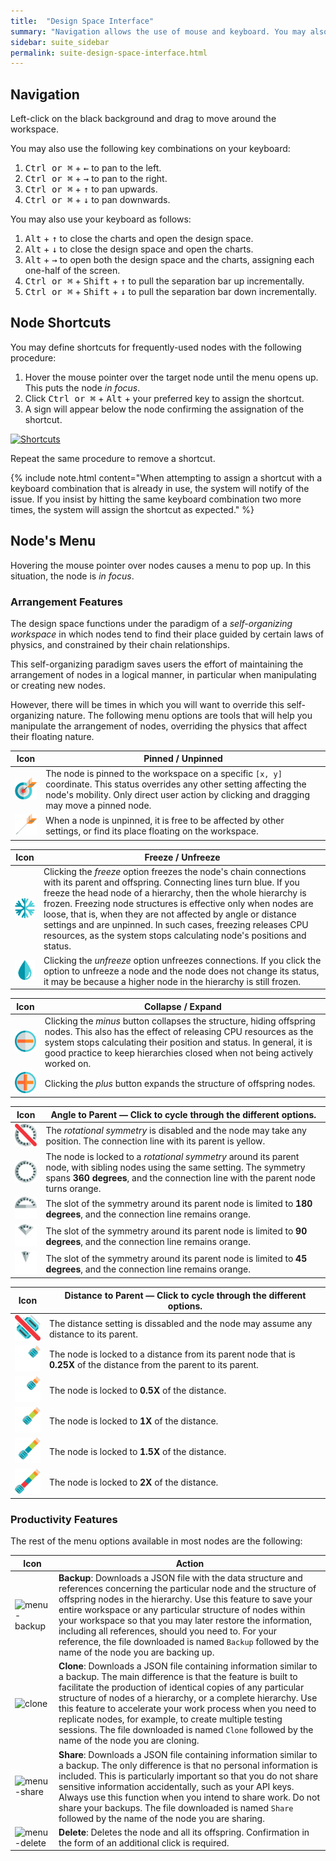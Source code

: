 ```yaml
---
title:  "Design Space Interface"
summary: "Navigation allows the use of mouse and keyboard. You may also create shortcuts. Node's menu allows controlling the physics of the environment and provides backup, share and clone functions."
sidebar: suite_sidebar
permalink: suite-design-space-interface.html
---
```


## Navigation

Left-click on the black background and drag to move around the workspace.

You may also use the following key combinations on your keyboard:

1. <kbd>Ctrl or &#8984;</kbd> + <kbd>&#8592;</kbd> to pan to the left.
1. <kbd>Ctrl or &#8984;</kbd> + <kbd>&#8594;</kbd> to pan to the right.
1. <kbd>Ctrl or &#8984;</kbd> + <kbd>&#8593;</kbd> to pan upwards.
1. <kbd>Ctrl or &#8984;</kbd> + <kbd>&#8595;</kbd> to pan downwards.

You may also use your keyboard as follows:

1. <kbd>Alt</kbd> + <kbd>&#8593;</kbd> to close the charts and open the design space.
1. <kbd>Alt</kbd> + <kbd>&#8595;</kbd> to close the design space and open the charts.
1. <kbd>Alt</kbd> + <kbd>&#8594;</kbd> to open both the design space and the charts, assigning each one-half of the screen.
1. <kbd>Ctrl or &#8984;</kbd> + <kbd>Shift</kbd> + <kbd>&#8593;</kbd> to pull the separation bar up incrementally.
1. <kbd>Ctrl or &#8984;</kbd> + <kbd>Shift</kbd> + <kbd>&#8595;</kbd> to pull the separation bar down incrementally.

## Node Shortcuts

You may define shortcuts for frequently-used nodes with the following procedure:

1. Hover the mouse pointer over the target node until the menu opens up. This puts the node *in focus*.
1. Click <kbd>Ctrl or &#8984;</kbd> + <kbd>Alt</kbd> + your preferred key to assign the shortcut.
1. A sign will appear below the node confirming the assignation of the shortcut.

[![Shortcuts](https://user-images.githubusercontent.com/13994516/70344838-f123cd00-185a-11ea-819f-92c4cf1e93ea.gif)](https://user-images.githubusercontent.com/13994516/70344838-f123cd00-185a-11ea-819f-92c4cf1e93ea.gif)

Repeat the same procedure to remove a shortcut.

{% include note.html content="When attempting to assign a shortcut with a keyboard combination that is already in use, the system will notify of the issue. If you insist by hitting the same keyboard combination two more times, the system will assign the shortcut as expected." %}

## Node's Menu

Hovering the mouse pointer over nodes causes a menu to pop up. In this situation, the node is *in focus*.

### Arrangement Features

The design space functions under the paradigm of a *self-organizing workspace* in which nodes tend to find their place guided by certain laws of physics, and constrained by their chain relationships.

This self-organizing paradigm saves users the effort of maintaining the arrangement of nodes in a logical manner, in particular when manipulating or creating new nodes.

However, there will be times in which you will want to override this self-organizing nature. The following menu options are tools that will help you manipulate the arrangement of nodes, overriding the physics that affect their floating nature.

| Icon | Pinned / Unpinned |
| --- | --- |
| ![pinned](images/icons/pinned.png) | The node is pinned to the workspace on a specific ```[x, y]``` coordinate. This status overrides any other setting affecting the node's mobility. Only direct user action by clicking and dragging may move a pinned node. |
| ![unpinned](images/icons/unpinned.png) | When a node is unpinned, it is free to be affected by other settings, or find its place floating on the workspace. |


| Icon | Freeze / Unfreeze |
| --- | --- |
| ![freeze](images/icons/freeze.png) | Clicking the *freeze* option freezes the node's chain connections with its parent and offspring. Connecting lines turn blue. If you freeze the head node of a hierarchy, then the whole hierarchy is frozen. Freezing node structures is effective only when nodes are loose, that is, when they are not affected by angle or distance settings and are unpinned. In such cases, freezing releases CPU resources, as the system stops calculating node's positions and status. | 
| ![unfreeze](images/icons/unfreeze.png) |  Clicking the *unfreeze* option unfreezes connections. If you click the option to unfreeze a node and the node does not change its status, it may be because a higher node in the hierarchy is still frozen. | 

| Icon | Collapse / Expand |
| --- | --- |
| ![collapse](images/icons/collapse.png) | Clicking the _minus_ button collapses the structure, hiding offspring nodes. This also has the effect of releasing CPU resources as the system stops calculating their position and status. In general, it is good practice to keep hierarchies closed when not being actively worked on. | 
| ![expand](images/icons/expand.png) | Clicking the _plus_ button expands the structure of offspring nodes. | 

| Icon | Angle to Parent &mdash; Click to cycle through the different options. |
| --- | --- |
| ![00](images/icons/angle-to-parent-000.png) | The *rotational symmetry* is disabled and the node may take any position. The connection line with its parent is yellow.| 
| ![36](images/icons/angle-to-parent-360.png) | The node is locked to a *rotational symmetry* around its parent node, with sibling nodes using the same setting. The symmetry spans **360 degrees**, and the connection line with the parent node turns orange.| 
| ![180](images/icons/angle-to-parent-180.png) | The slot of the symmetry around its parent node is limited to **180 degrees**, and the connection line remains orange.| 
| ![90](images/icons/angle-to-parent-090.png) | The slot of the symmetry around its parent node is limited to **90 degrees**, and the connection line remains orange.| 
| ![45](images/icons/angle-to-parent-045.png) | The slot of the symmetry around its parent node is limited to **45 degrees**, and the connection line remains orange.| 

| Icon | Distance to Parent &mdash; Click to cycle through the different options. |
| --- | --- |
| ![000](images/icons/distance-to-parent-000.png) | The distance setting is dissabled and the node may assume any distance to its parent. | 
| ![025](images/icons/distance-to-parent-025.png) | The node is locked to a distance from its parent node that is **0.25X** of the distance from the parent to its parent. | 
| ![050](images/icons/distance-to-parent-050.png) | The node is locked to **0.5X** of the distance. | 
| ![100](images/icons/distance-to-parent-100.png) | The node is locked to **1X** of the distance. | 
| ![150](images/icons/distance-to-parent-150.png) | The node is locked to **1.5X** of the distance. | 
| ![200](images/icons/distance-to-parent-200.png) | The node is locked to **2X** of the distance. | 

### Productivity Features

The rest of the menu options available in most nodes are the following:

| Icon | Action |
| --- | --- |
| ![menu-backup](https://user-images.githubusercontent.com/13994516/63045559-e66eb200-bed0-11e9-8f4d-6385147161fb.png) | **Backup**: Downloads a JSON file with the data structure and references concerning the particular node and the structure of offspring nodes in the hierarchy. Use this feature to save your entire workspace or any particular structure of nodes within your workspace so that you may later restore the information, including all references, should you need to. For your reference, the file downloaded is named ```Backup``` followed by the name of the node you are backing up. |
| ![clone](https://user-images.githubusercontent.com/13994516/71024964-5d79b880-2106-11ea-9f9a-753b96d98861.png) | **Clone**: Downloads a JSON file containing information similar to a backup. The main difference is that the feature is built to facilitate the production of identical copies of any particular structure of nodes of a hierarchy, or a complete hierarchy. Use this feature to accelerate your work process when you need to replicate nodes, for example, to create multiple testing sessions. The file downloaded is named ```Clone``` followed by the name of the node you are cloning. |
| ![menu-share](https://user-images.githubusercontent.com/13994516/63045561-e7074880-bed0-11e9-88a2-cf99a0ede94e.png) | **Share**: Downloads a JSON file containing information similar to a backup. The only difference is that no personal information is included. This is particularly important so that you do not share sensitive information accidentally, such as your API keys. Always use this function when you intend to share work. Do not share your backups. The file downloaded is named ```Share``` followed by the name of the node you are sharing. |
| ![menu-delete](https://user-images.githubusercontent.com/13994516/63045560-e66eb200-bed0-11e9-8b67-feb72b4ab253.png) | **Delete**: Deletes the node and all its offspring. Confirmation in the form of an additional click is required. |
